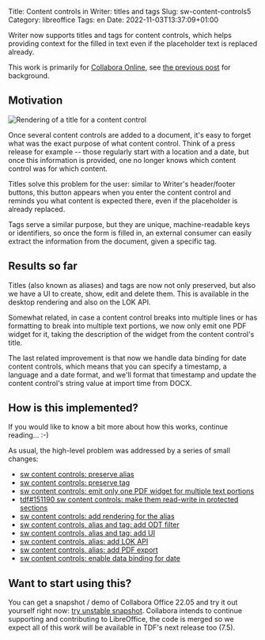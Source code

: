 Title: Content controls in Writer: titles and tags
Slug: sw-content-controls5
Category: libreoffice
Tags: en
Date: 2022-11-03T13:37:09+01:00

Writer now supports titles and tags for content controls, which helps providing context for the
filled in text even if the placeholder text is replaced already.

This work is primarily for [Collabora Online](https://www.collaboraoffice.com/), see [the previous
post]({filename}/2022/sw-content-controls4.md) for background.

## Motivation

![Rendering of a title for a content control](https://share.vmiklos.hu/blog/sw-content-controls5/content-control-alias.png)

Once several content controls are added to a document, it's easy to forget what was the exact
purpose of what content control. Think of a press release for example -- those regularly start with
a location and a date, but once this information is provided, one no longer knows which content
control was for which content.

Titles solve this problem for the user: similar to Writer's header/footer buttons, this button
appears when you enter the content control and reminds you what content is expected there, even if
the placeholder is already replaced.

Tags serve a similar purpose, but they are unique, machine-readable keys or identifiers, so once the
form is filled in, an external consumer can easily extract the information from the document, given
a specific tag.

## Results so far

Titles (also known as aliases) and tags are now not only preserved, but also we have a UI to create,
show, edit and delete them. This is available in the desktop rendering and also on the LOK API.

Somewhat related, in case a content control breaks into multiple lines or has formatting to break
into multiple text portions, we now only emit one PDF widget for it, taking the description of the
widget from the content control's title.

The last related improvement is that now we handle data binding for date content controls, which
means that you can specify a timestamp, a language and a date format, and we'll format that
timestamp and update the content control's string value at import time from DOCX.

## How is this implemented?

If you would like to know a bit more about how this works, continue reading... :-)

As usual, the high-level problem was addressed by a series of small changes:

<!-- s/\([^ ]\+\) \(.*\)/- [\2](https:\/\/git.libreoffice.org\/core\/commit\/\1)/g -->

- [sw content controls: preserve alias](https://git.libreoffice.org/core/commit/481a082469802ffce08cd8c110e715260015eb97)
- [sw content controls: preserve tag](https://git.libreoffice.org/core/commit/5262aab9d220675f616579720b4bb43ee03cccfb)
- [sw content controls: emit only one PDF widget for multiple text portions](https://git.libreoffice.org/core/commit/a70f5f141c1e6013abb4c1b3219e017b2eea40a8)
- [tdf#151190 sw content controls: make them read-write in protected sections](https://git.libreoffice.org/core/commit/b138d6c12aaeb0b87dce15ea52dd134cf1abf6ac)
- [sw content controls: add rendering for the alias](https://git.libreoffice.org/core/commit/1a94cd8257ef4c462eaaa6d49bf4f26c9ac56a5e)
- [sw content controls, alias and tag: add ODT filter](https://git.libreoffice.org/core/commit/888a8c3ca70ed19309c15ff7b9f0968ece337cb5)
- [sw content controls, alias and tag: add UI](https://git.libreoffice.org/core/commit/add110bad816fadeb96e7af0d4689389c04c263e)
- [sw content controls, alias: add LOK API](https://git.libreoffice.org/core/commit/e368d26a7f24dc25f3d855511baabc128bc151e6)
- [sw content controls, alias: add PDF export](https://git.libreoffice.org/core/commit/122419be4f7bf576f7db5456b8b6b1f6f700487f)
- [sw content controls: enable data binding for date](https://git.libreoffice.org/core/commit/58002ab85d992c7ac44d8bb4d135246b67aa5cc7)

## Want to start using this?

You can get a snapshot / demo of Collabora Office 22.05 and try it out yourself right now: [try
unstable snapshot](https://www.collaboraoffice.com/collabora-office-latest-snapshot/).  Collabora
intends to continue supporting and contributing to LibreOffice, the code is merged so we expect all
of this work will be available in TDF's next release too (7.5).

